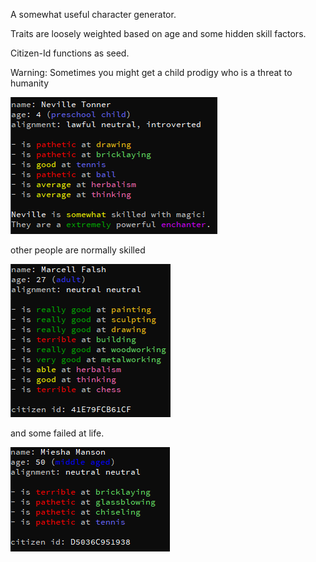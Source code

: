 A somewhat useful character generator.

Traits are loosely weighted based on age and some hidden skill factors.

Citizen-Id functions as seed.

Warning: Sometimes you might get a child prodigy who is a threat to humanity

![](neville.png)

other people are normally skilled

![](marcell.png)

and some failed at life.

![](miesha.png)
